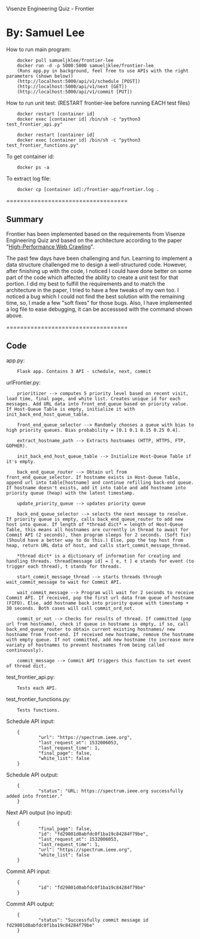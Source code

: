 Visenze Engineering Quiz - Frontier

By: Samuel Lee
===================================

How to run main program: 

        docker pull samueljklee/frontier-lee
        docker run -d -p 5000:5000 samueljklee/frontier-lee 
        (Runs app.py in background, feel free to use APIs with the right parameters (shown below))
        (http://localhost:5000/api/v1/schedule [POST])
        (http://localhost:5000/api/v1/next [GET])
        (http://localhost:5000/api/v1/commit [PUT])

How to run unit test: (RESTART frontier-lee before running EACH test files)

        docker restart [container id]
        docker exec [container id] /bin/sh -c "python3 test_frontier_api.py"

        docker restart [container id]
        docker exec [container id] /bin/sh -c "python3 test_frontier_functions.py"

To get container id:

        docker ps -a

To extract log file:

        docker cp [container id]:/frontier-app/frontier.log .

===================================

Summary
-----------------------------------
Frontier has been implemented based on the requirements from Visenze Engineering Quiz and based on the architecture according to the paper "[High-Performance Web Crawling](http://www.cs.cornell.edu/courses/cs685/2002fa/mercator.pdf)". 

The past few days have been challenging and fun. Learning to implement a data structure challenged me to design a well-structured code. However, after finishing up with the code, I noticed I could have done better on some part of the code which affected the ability to create a unit test for that portion. I did my best to fulfill the requirements and to match the architecture in the paper, I tried to have a few tweaks of my own too. I noticed a bug which I could not find the best solution with the remaining time, so, I made a few "soft fixes" for those bugs. Also, I have implemented a log file to ease debugging, it can be accesssed with the command shown above. 

===================================

Code
-----------------------------------
app.py:

        Flask app. Contains 3 API - schedule, next, commit

urlFrontier.py:

        prioritizer --> computes 5 priority level based on recent visit, load time, final page, and white list. Creates unique id for each messages. Add URL data into front_end_queue based on priority value. If Host-Queue Table is empty, initialize it with init_back_end_host_queue_table. 

        front_end_queue_selector --> Randomly chooses a queue with bias to high priority queues. Bias probability = [0.1 0.1 0.15 0.25 0.4].

        extract_hostname_path --> Extracts hostnames (HTTP, HTTPS, FTP, GOPHER).

        init_back_end_host_queue_table --> Initialize Host-Queue Table if it's empty.

        back_end_queue_router --> Obtain url from front_end_queue_selector. If hostname exists in Host-Queue Table, append url into table[hostname] and continue refilling back-end queue. If hostname doesn't exists, add it into table and add hostname into priority queue (heap) with the latest timestamp.

        update_priority_queue --> updates priority queue

        back_end_queue_selector --> selects the next message to resolve. If priority queue is empty, calls back_end_queue_router to add new host into queue. If length of *thread dict* = length of Host-Queue Table, this means all hostnames are currently in thread to await for Commit API (2 seconds), then program sleeps for 2 seconds. (Soft fix)(Should have a better way to do this.) Else, pop the top host from heap, return URL data of host, and calls start_commit_message_thread. 

        *thread dict* is a dictionary of information for creating and handling threads. thread[message id] = [ e, t ] e stands for event (to trigger each thread), t stands for threads.

        start_commit_message_thread --> starts threads through wait_commit_message to wait for Commit API. 

        wait_commit_message --> Program will wait for 2 seconds to receive Commit API. If received, pop the first url data from queue of hostname (FIFO). Else, add hostname back into priority queue with timestamp + 30 seconds. Both cases will call commit_ord_not.

        commit_or_not --> Checks for results of thread. If committed (pop url from hostname), check if queue in hostname is empty, if so, call back_end_queue_router to obtain current existing hostnames/ new hostname from front-end. If received new hostname, remove the hostname with empty queue. If not committed, add new hostname (to increase more variaty of hostnames to prevent hostnames from being called continuously).

        commit_message --> Commit API triggers this function to set event of thread dict.

test_frontier_api.py:

        Tests each API.

test_frontier_functions.py:

        Tests functions.

Schedule API input:

        {
                "url": "https://spectrum.ieee.org", 
                "last_request_at": 1532006053,
                "last_request_time": 1, 
                "final_page": false, 
                "white_list": false
        }

Schedule API output:

        {
                "status": "URL: https://spectrum.ieee.org successfully added into frontier."
        }

Next API output (no input):

        {
                "final_page": false,
                "id": "fd29801d0abfdc0f1ba19c84284f79be",
                "last_request_at": 1532006053,
                "last_request_time": 1,
                "url": "https://spectrum.ieee.org",
                "white_list": false
        }

Commit API input:

        {
                "id": "fd29801d0abfdc0f1ba19c84284f79be"
        }

Commit API output:

        {
                "status": "Successfully commit message id fd29801d0abfdc0f1ba19c84284f79be"
        }